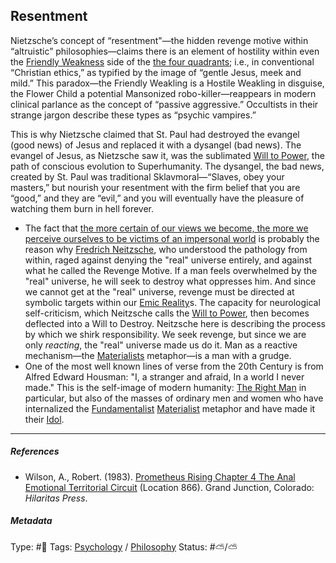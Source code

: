## Resentment

Nietzsche’s concept of “resentment"—the hidden revenge motive within “altruistic” philosophies—claims there is an element of hostility within even the [Friendly Weakness]() side of the [the four quadrants](The%20four%20quadrants.md); i.e., in conventional “Christian ethics,” as typified by the image of “gentle Jesus, meek and mild.” This paradox—the Friendly Weakling is a Hostile Weakling in disguise, the Flower Child a potential Mansonized robo-killer—reappears in modern clinical parlance as the concept of “passive aggressive.” Occultists in their strange jargon describe these types as “psychic vampires.”

This is why Nietzsche claimed that St. Paul had destroyed the evangel (good news) of Jesus and replaced it with a dysangel (bad news). The evangel of Jesus, as Nietzsche saw it, was the sublimated [Will to Power](), the path of conscious evolution to Superhumanity. The dysangel, the bad news, created by St. Paul was traditional Sklavmoral—“Slaves, obey your masters,” but nourish your resentment with the firm belief that you are “good,” and they are “evil,” and you will eventually have the pleasure of watching them burn in hell forever.

* The fact that [the more certain of our views we become, the more we perceive ourselves to be victims of an impersonal world](The%20more%20certain%20of%20our%20views%20we%20become,%20the%20more%20we%20perceive%20ourselves%20to%20be%20victims%20of%20an%20impersonal%20world.md) is probably the reason why [Fredrich Neitzsche](), who understood the pathology from within, raged against denying the "real" universe entirely, and against what he called the Revenge Motive. If a man feels overwhelmed by the "real" universe, he will seek to destroy what oppresses him. And since we cannot get at the "real" universe, revenge must be directed at symbolic targets within our [Emic Reality](Emic%20Reality.md)s. The capacity for neurological self-criticism, which Neitzsche calls the [Will to Power](), then becomes deflected into a Will to Destroy. Neitzsche here is describing the process by which we shirk responsibility. We seek revenge, but since we are only *reacting*, the "real" universe made us do it. Man as a reactive mechanism—the [Materialists](Materialism.md) metaphor—is a man with a grudge. 
* One of the most well known lines of verse from the 20th Century is from Alfred Edward Housman: "I, a stranger and afraid, In a world I never made." This is the self-image of modern humanity: [The Right Man](The%20Right%20Man.md) in particular, but also of the masses of ordinary men and women who have internalized the [Fundamentalist](Fundamentalism.md) [Materialist](Materialism.md) metaphor and have made it their [Idol](Idol.md). 

---

##### References

* Wilson, A., Robert. (1983). [Prometheus Rising Chapter 4 The Anal Emotional Territorial Circuit](Prometheus%20Rising%20Chapter%204%20The%20Anal%20Emotional%20Territorial%20Circuit.md) (Location 866). Grand Junction, Colorado: *Hilaritas Press*.

##### Metadata

Type: #🔴 
Tags: [Psychology](Psychology.md) / [Philosophy](Philosophy.md) 
Status: #⛅️/⛅️
